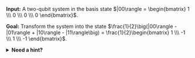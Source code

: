 
**Input:** A two-qubit system in the basis state $|00\rangle = \begin{bmatrix} 1 \\\ 0 \\\ 0 \\\ 0 \end{bmatrix}$.

**Goal:** Transform the system into the state $\frac{1}{2}\big(|00\rangle - |01\rangle + |10\rangle - |11\rangle\big) = \frac{1}{2}\begin{bmatrix} 1 \\\ -1 \\\ 1 \\\ -1 \end{bmatrix}$.

<details>
    <summary><b>Need a hint?</b></summary>
    Represent the target state as a tensor product $\frac{1}{\sqrt2}\big(|0\rangle + |1\rangle\big) \otimes \frac{1}{\sqrt2}\big(|0\rangle - |1\rangle\big) = \frac{1}{\sqrt2} \begin{bmatrix} 1 \\\ 1 \end{bmatrix} \otimes \frac{1}{\sqrt2}\begin{bmatrix} 1 \\\ -1 \end{bmatrix}$.
</details>
